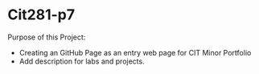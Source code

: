 # Cit281-p7

Purpose of this Project:
- Creating an GitHub Page as an entry web page for CIT Minor Portfolio 
- Add description for labs and projects.
